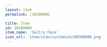 ```yaml
---
layout: item
permalink: /10300006

title: Item
id: 10300006
item_name: 'Sultry Face'
icon_url: 'item/icon/customize/00300006.png'
---
```

